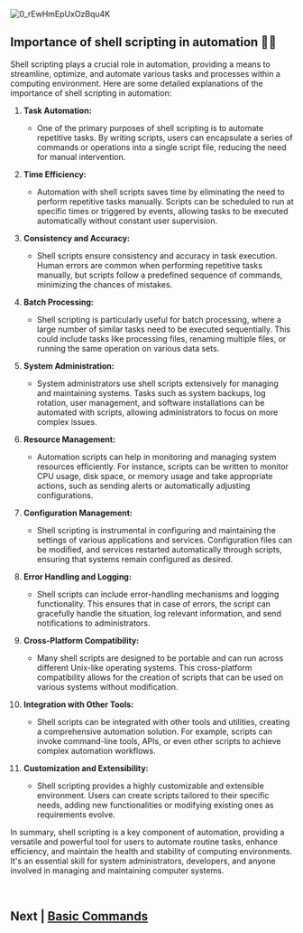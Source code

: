 
![0_rEwHmEpUxOzBqu4K](https://github.com/lioneltchami/A-Shell-Script/assets/85627085/66bfe036-f4a6-4f2e-9137-5f0063dcb292)

## Importance of shell scripting in automation 📌📌


Shell scripting plays a crucial role in automation, providing a means to streamline, optimize, and automate various tasks and processes within a computing environment. Here are some detailed explanations of the importance of shell scripting in automation:

1. **Task Automation:**
   - One of the primary purposes of shell scripting is to automate repetitive tasks. By writing scripts, users can encapsulate a series of commands or operations into a single script file, reducing the need for manual intervention.

2. **Time Efficiency:**
   - Automation with shell scripts saves time by eliminating the need to perform repetitive tasks manually. Scripts can be scheduled to run at specific times or triggered by events, allowing tasks to be executed automatically without constant user supervision.

3. **Consistency and Accuracy:**
   - Shell scripts ensure consistency and accuracy in task execution. Human errors are common when performing repetitive tasks manually, but scripts follow a predefined sequence of commands, minimizing the chances of mistakes.

4. **Batch Processing:**
   - Shell scripting is particularly useful for batch processing, where a large number of similar tasks need to be executed sequentially. This could include tasks like processing files, renaming multiple files, or running the same operation on various data sets.

5. **System Administration:**
   - System administrators use shell scripts extensively for managing and maintaining systems. Tasks such as system backups, log rotation, user management, and software installations can be automated with scripts, allowing administrators to focus on more complex issues.

6. **Resource Management:**
   - Automation scripts can help in monitoring and managing system resources efficiently. For instance, scripts can be written to monitor CPU usage, disk space, or memory usage and take appropriate actions, such as sending alerts or automatically adjusting configurations.

7. **Configuration Management:**
   - Shell scripting is instrumental in configuring and maintaining the settings of various applications and services. Configuration files can be modified, and services restarted automatically through scripts, ensuring that systems remain configured as desired.

8. **Error Handling and Logging:**
   - Shell scripts can include error-handling mechanisms and logging functionality. This ensures that in case of errors, the script can gracefully handle the situation, log relevant information, and send notifications to administrators.

9. **Cross-Platform Compatibility:**
   - Many shell scripts are designed to be portable and can run across different Unix-like operating systems. This cross-platform compatibility allows for the creation of scripts that can be used on various systems without modification.

10. **Integration with Other Tools:**
    - Shell scripts can be integrated with other tools and utilities, creating a comprehensive automation solution. For example, scripts can invoke command-line tools, APIs, or even other scripts to achieve complex automation workflows.

11. **Customization and Extensibility:**
    - Shell scripting provides a highly customizable and extensible environment. Users can create scripts tailored to their specific needs, adding new functionalities or modifying existing ones as requirements evolve.

In summary, shell scripting is a key component of automation, providing a versatile and powerful tool for users to automate routine tasks, enhance efficiency, and maintain the health and stability of computing environments. It's an essential skill for system administrators, developers, and anyone involved in managing and maintaining computer systems.

<br>

## Next | [Basic Commands](https://github.com/lioneltchami/shell-scripting-tutorial/tree/main/Tutorial-Files/02.Basic-Commands)
